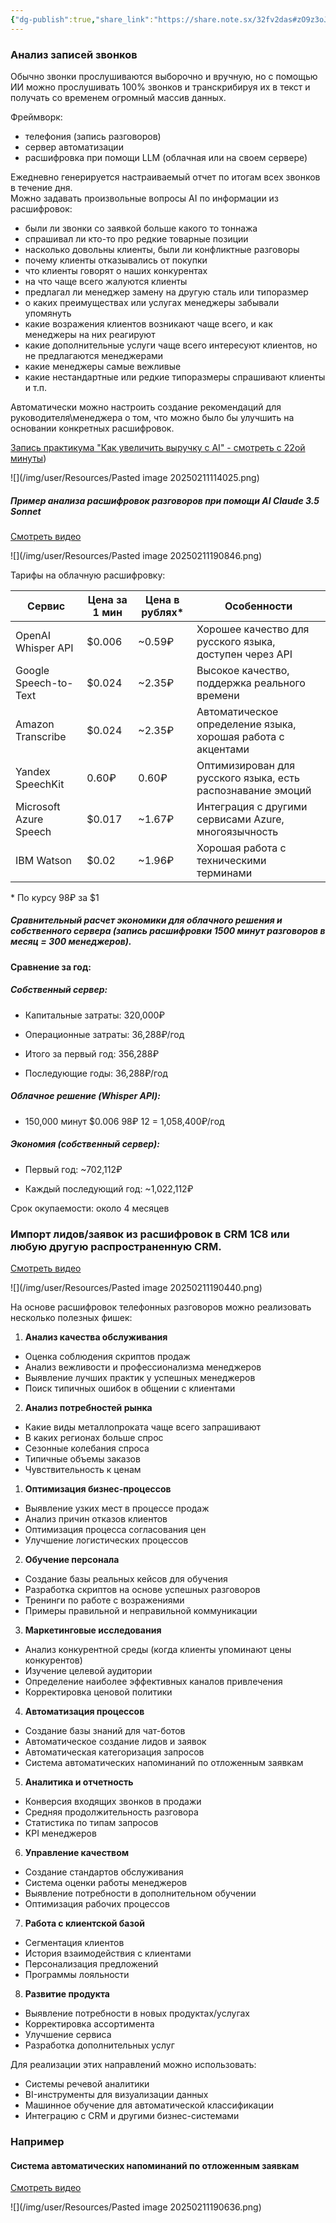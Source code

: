 ```yaml
---
{"dg-publish":true,"share_link":"https://share.note.sx/32fv2das#zO9z3oJW90+aQi/YNS+7cvlyLCgDJrvI+wKye20FZZ0","share_updated":"2025-02-11T19:12:08+03:00","permalink":"/projects/extentions/transription-ring/","dgPassFrontmatter":true}
---
```




### Анализ записей звонков

Обычно звонки прослушиваются выборочно и вручную, но с помощью ИИ можно прослушивать 100% звонков и транскрибируя их в текст и получать со временем огромный массив данных.  

Фреймворк:
- телефония (запись разговоров)
- cервер автоматизации
- расшифровка при помощи LLM (облачная или на своем сервере) 

Ежедневно генерируется настраиваемый отчет по итогам всех звонков в течение дня.  
Можно задавать произвольные вопросы AI по информации из расшифровок: 
- были ли звонки со заявкой больше какого то тоннажа
- спрашивал ли кто-то про редкие товарные позиции
- насколько довольны клиенты, были ли конфликтные разговоры
- почему клиенты отказывались от покупки
- что клиенты говорят о наших конкурентах
- на что чаще всего жалуются клиенты
- предлагал ли менеджер замену на другую сталь или типоразмер
- о каких преимуществах или услугах менеджеры забывали упомянуть
- какие возражения клиентов возникают чаще всего, и как менеджеры на них реагируют
- какие дополнительные услуги чаще всего интересуют клиентов, но не предлагаются менеджерами
- какие менеджеры самые вежливые
- какие нестандартные или редкие типоразмеры спрашивают клиенты
и т.п.

Автоматически можно настроить создание рекомендаций для руководителя\менеджера о том, что можно было бы улучшить на основании конкретных расшифровок. 

[Запись практикума "Как увеличить выручку с AI" - смотреть с 22ой минуты](https://drive.google.com/file/d/1s8pu3s2QCcWiqgIfeVLRm9MQvnWx6eT_/view?usp=sharing))


![](/img/user/Resources/Pasted image 20250211114025.png)


##### Пример анализа расшифровок разговоров при помощи AI  Claude 3.5 Sonnet

[Смотреть видео](https://drive.google.com/file/d/1s8RmGA9CMD4PGMUJ1fZzOyL2bcer9JaX/view?usp=sharing)

![](/img/user/Resources/Pasted image 20250211190846.png)



Тарифы на облачную расшифровку:

| Сервис | Цена за 1 мин | Цена в рублях* | Особенности |
|--------|---------------|----------------|-------------|
| OpenAI Whisper API | $0.006 | ~0.59₽ | Хорошее качество для русского языка, доступен через API |
| Google Speech-to-Text | $0.024 | ~2.35₽ | Высокое качество, поддержка реального времени |
| Amazon Transcribe | $0.024 | ~2.35₽ | Автоматическое определение языка, хорошая работа с акцентами |
| Yandex SpeechKit | 0.60₽ | 0.60₽ | Оптимизирован для русского языка, есть распознавание эмоций |
| Microsoft Azure Speech | $0.017 | ~1.67₽ | Интеграция с другими сервисами Azure, многоязычность |
| IBM Watson | $0.02 | ~1.96₽ | Хорошая работа с техническими терминами |

\* По курсу 98₽ за $1



##### Сравнительный расчет экономики для облачного решения и собственного сервера (запись расшифровки 1500 минут разговоров в месяц = 300 менеджеров).


#### Сравнение за год:

##### Собственный сервер:

- Капитальные затраты: 320,000₽

- Операционные затраты: 36,288₽/год

- Итого за первый год: 356,288₽

- Последующие годы: 36,288₽/год

##### Облачное решение (Whisper API):

- 150,000 минут $0.006 98₽ 12 = 1,058,400₽/год

##### Экономия (собственный сервер):

- Первый год: ~702,112₽

- Каждый последующий год: ~1,022,112₽

Срок окупаемости: около 4 месяцев


### Импорт лидов/заявок из расшифровок в CRM 1C8  или любую другую распространенную CRM.


[Смотреть видео](https://drive.google.com/file/d/1s6rO6nH4lqUN3RgHq0s6zUr0PHL_IkG-/view?usp=sharing)

![](/img/user/Resources/Pasted image 20250211190440.png)


На основе расшифровок телефонных разговоров можно реализовать несколько полезных фишек:

1. **Анализ качества обслуживания**
- Оценка соблюдения скриптов продаж
- Анализ вежливости и профессионализма менеджеров
- Выявление лучших практик у успешных менеджеров
- Поиск типичных ошибок в общении с клиентами

2. **Анализ потребностей рынка**
- Какие виды металлопроката чаще всего запрашивают
- В каких регионах больше спрос
- Сезонные колебания спроса
- Типичные объемы заказов
- Чувствительность к ценам

1. **Оптимизация бизнес-процессов**
- Выявление узких мест в процессе продаж
- Анализ причин отказов клиентов
- Оптимизация процесса согласования цен
- Улучшение логистических процессов

2. **Обучение персонала**
- Создание базы реальных кейсов для обучения
- Разработка скриптов на основе успешных разговоров
- Тренинги по работе с возражениями
- Примеры правильной и неправильной коммуникации

3. **Маркетинговые исследования**
- Анализ конкурентной среды (когда клиенты упоминают цены конкурентов)
- Изучение целевой аудитории
- Определение наиболее эффективных каналов привлечения
- Корректировка ценовой политики

4. **Автоматизация процессов**
- Создание базы знаний для чат-ботов
- Автоматическое создание лидов и заявок
- Автоматическая категоризация запросов
- Система автоматических напоминаний по отложенным заявкам

5. **Аналитика и отчетность**
- Конверсия входящих звонков в продажи
- Средняя продолжительность разговора
- Статистика по типам запросов
- KPI менеджеров

6. **Управление качеством**
- Создание стандартов обслуживания
- Система оценки работы менеджеров
- Выявление потребности в дополнительном обучении
- Оптимизация рабочих процессов

7. **Работа с клиентской базой**
- Сегментация клиентов
- История взаимодействия с клиентами
- Персонализация предложений
- Программы лояльности

8. **Развитие продукта**
- Выявление потребности в новых продуктах/услугах
- Корректировка ассортимента
- Улучшение сервиса
- Разработка дополнительных услуг

Для реализации этих направлений можно использовать:
- Системы речевой аналитики
- BI-инструменты для визуализации данных
- Машинное обучение для автоматической классификации
- Интеграцию с CRM и другими бизнес-системами


### Например

#### Система автоматических напоминаний по отложенным заявкам


[Смотреть видео](https://drive.google.com/file/d/1s64CS91soy7t5-aPwwX6kfffK5iDZiRH/view?usp=drive_link)

![](/img/user/Resources/Pasted image 20250211190636.png)


